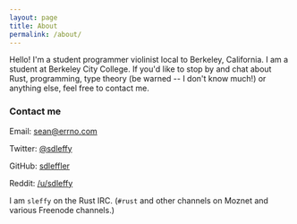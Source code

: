 ```yaml
---
layout: page
title: About
permalink: /about/
---
```


Hello! I'm a student programmer violinist local to Berkeley, California. I am a student at Berkeley City College. If you'd like to stop by and chat about Rust, programming, type theory (be warned -- I don't know much!) or anything else, feel free to contact me.

### Contact me

Email: [sean@errno.com](mailto:sean@errno.com)

Twitter: [@sdleffy](https://www.twitter.com/sdleffy)

GitHub: [sdleffler](https://github.com/sdleffler)

Reddit: [/u/sdleffy](https://www.reddit.com/u/sdleffy/)

I am `sleffy` on the Rust IRC. (`#rust` and other channels on Moznet and various Freenode channels.)
